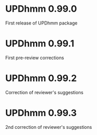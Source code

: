 # UPDhmm 0.99.0

First release of UPDhmm package

# UPDhmm 0.99.1

First pre-review corrections

# UPDhmm 0.99.2

Correction of reviewer's suggestions

# UPDhmm 0.99.3

2nd correction of reviewer's suggestions
